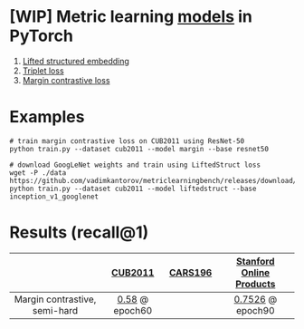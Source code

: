 # [WIP] Metric learning [models](./model.py) in PyTorch
1. [Lifted structured embedding](https://arxiv.org/abs/1511.06452)
2. [Triplet loss](https://arxiv.org/abs/1503.03832)
3. [Margin contrastive loss](https://arxiv.org/abs/1706.07567)

# Examples
```shell
# train margin contrastive loss on CUB2011 using ResNet-50
python train.py --dataset cub2011 --model margin --base resnet50

# download GoogLeNet weights and train using LiftedStruct loss
wget -P ./data https://github.com/vadimkantorov/metriclearningbench/releases/download/data/googlenet.h5
python train.py --dataset cub2011 --model liftedstruct --base inception_v1_googlenet
```

# Results (recall@1)
| |[CUB2011](http://www.vision.caltech.edu/visipedia/CUB-200-2011.html) | [CARS196](http://ai.stanford.edu/~jkrause/cars/car_dataset.html) | [Stanford Online Products](http://cvgl.stanford.edu/projects/lifted_struct/)
|:---:|:---:|:---:|:---:|
| Margin contrastive, semi-hard | [0.58](./data/log.txt.margin_cub2011) @ epoch60 | | [0.7526](./data/log.txt.margin_stanfordonlineproducts) @ epoch90 | 
